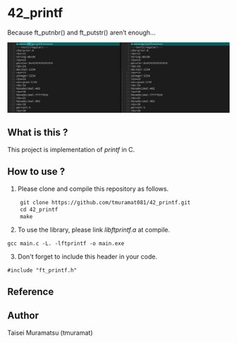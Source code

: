 # 42_printf
Because ft_putnbr() and ft_putstr() aren’t enough...  

<img src="image.jpg" width="800px">  

## What is this ?
This project is implementation of *printf* in C.  

## How to use ?
1. Please clone and compile this repository as follows.   
```
    git clone https://github.com/tmuramat081/42_printf.git
    cd 42_printf
    make
```
2. To use the library, please link *libftprintf.a* at compile.  
```
gcc main.c -L. -lftprintf -o main.exe
```
3. Don't forget to include this header in your code.  
```
#include "ft_printf.h"
```
## Reference

## Author
Taisei Muramatsu (tmuramat)  
